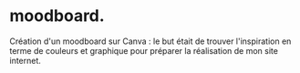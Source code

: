 # moodboard.
Création d'un moodboard sur Canva : le but était de trouver l'inspiration en terme de couleurs et graphique pour préparer la réalisation de mon site internet.
